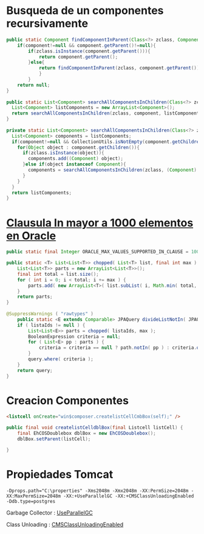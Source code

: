 
# Busqueda de un componentes recursivamente

```java
public static Component findComponentInParent(Class<?> zclass, Component component) {
	if(component!=null && component.getParent()!=null){
		if(zclass.isInstance(component.getParent())){
			return component.getParent();
		}else{
			return findComponentInParent(zclass, component.getParent());
			}
		}
	return null;
}
	
public static List<Component> searchAllComponentsInChildren(Class<?> zclass, Component component){
  List<Component> listComponents = new ArrayList<Component>();
  return searchAllComponentsInChildren(zclass, component, listComponents);
}
	
private static List<Component> searchAllComponentsInChildren(Class<?> zclass, Component component, List<Component> listComponents) {
  List<Component> components = listComponents;
  if(component!=null && CollectionUtils.isNotEmpty(component.getChildren())){
    for(Object object : component.getChildren()){
      if(zclass.isInstance(object)){
        components.add((Component) object);
      }else if(object instanceof Component){
        components = searchAllComponentsInChildren(zclass, (Component) object, components);
      }
    }
  }
  return listComponents;
}
```


# [Clausula In mayor a 1000 elementos en Oracle](https://stackoverflow.com/questions/19002792/why-oracle-in-clause-has-limit-of-1000-only-for-static-data)
```java
public static final Integer ORACLE_MAX_VALUES_SUPPORTED_IN_CLAUSE = 1000;

public static <T> List<List<T>> chopped( List<T> list, final int max ) {
	List<List<T>> parts = new ArrayList<List<T>>();
	final int total = list.size();
	for ( int i = 0; i < total; i += max ) {
		parts.add( new ArrayList<T>( list.subList( i, Math.min( total, i + max ) ) ) );
	}
	return parts;
}
  
@SuppressWarnings ( "rawtypes" )
	public static <E extends Comparable> JPAQuery divideListNotIn( JPAQuery query, List<E> listaIds, ComparableExpressionBase<E> path, Integer max ) {
	if ( listaIds != null ) {
		List<List<E>> parts = chopped( listaIds, max );
		BooleanExpression criteria = null;
		for ( List<E> pp : parts ) {
			criteria = criteria == null ? path.notIn( pp ) : criteria.or( path.notIn( pp ) );
		}
		query.where( criteria );
	}
	return query;
}
```

# Creacion Componentes

```html
<listcell onCreate="win$composer.createlistCellCmbBox(self);" />
```

```java
public final void createlistCelldblBox(final Listcell listCell) {
	final EhCOSDoublebox dblBox = new EhCOSDoublebox();
	dblBox.setParent(listCell);

}

```

# Propiedades Tomcat

```
-Dprops.path="C:\properties" -Xms2048m -Xmx2048m -XX:PermSize=2048m -XX:MaxPermSize=2048m -XX:+UseParallelGC -XX:+CMSClassUnloadingEnabled -Ddb.type=postgres
```
Garbage Collector : [UseParallelGC](https://stackoverflow.com/questions/2101518/difference-between-xxuseparallelgc-and-xxuseparnewgc)

Class Unloading : [CMSClassUnloadingEnabled](https://stackoverflow.com/questions/3334911/what-does-jvm-flag-cmsclassunloadingenabled-actually-do)

